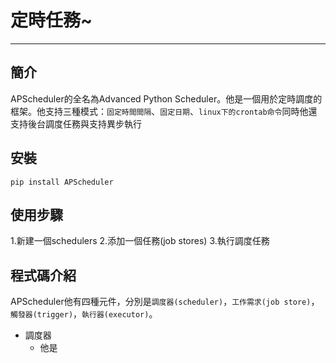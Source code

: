 # 定時任務~
---

## 簡介

APScheduler的全名為Advanced Python Scheduler。他是一個用於定時調度的框架。他支持三種模式：```固定時間間隔```、```固定日期```、```linux下的crontab命令```同時他還支持後台調度任務與支持異步執行

## 安裝

```cmake=
pip install APScheduler
```

## 使用步驟

1.新建一個schedulers 
2.添加一個任務(job stores)
3.執行調度任務

## 程式碼介紹

APScheduler他有四種元件，分別是```調度器(scheduler)```，```工作需求(job store)```，```觸發器(trigger)```，```執行器(executor)```。

- 調度器
    - 他是